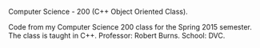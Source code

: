 Computer Science - 200 (C++ Object Oriented Class).


Code from my Computer Science 200 class for the Spring 2015 semester. The class is taught in C++.
Professor: Robert Burns.
School: DVC.



